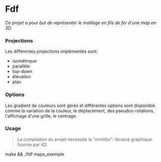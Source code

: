 # Fdf
*Ce projet a pour but de représenter le maillage en fils de fer d'une map en 3D.*

### Projections
Les différentes projections implémentés sont:
* isométrique
* parallèle
* top-down
* élévation
* plan

### Options
Les gradient de couleurs sont gérés et différentes options sont disponible comme la variation de la couleur,
le déplacement, des pseudos-rotations, l'affichage d'une grille, le centrage.

### Usage
> La compilation du projet necessite la "minilibx": librairie graphique fournie par 42.

make && ./fdf maps_exemple
